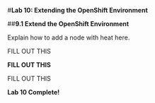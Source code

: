 #**Lab 10: Extending the OpenShift Environment**

##**9.1 Extend the OpenShift Environment**

Explain how to add a node with heat here.

FILL OUT THIS

**FILL OUT THIS**

FILL OUT THIS

**Lab 10 Complete!**

<!--BREAK-->
